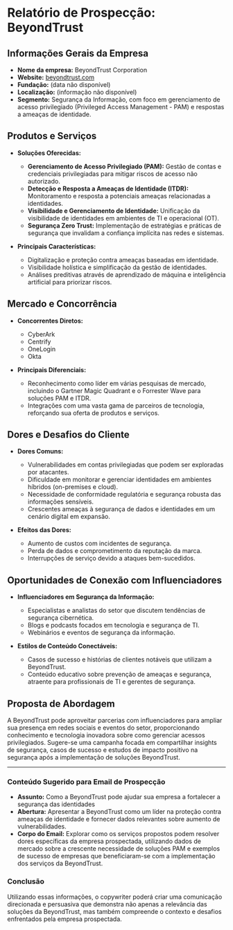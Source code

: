 # Relatório de Prospecção: BeyondTrust

## Informações Gerais da Empresa
- **Nome da empresa:** BeyondTrust Corporation
- **Website:** [beyondtrust.com](http://www.beyondtrust.com)
- **Fundação:** (data não disponível)
- **Localização:** (informação não disponível)
- **Segmento:** Segurança da Informação, com foco em gerenciamento de acesso privilegiado (Privileged Access Management - PAM) e respostas a ameaças de identidade.

## Produtos e Serviços
- **Soluções Oferecidas:**
  - **Gerenciamento de Acesso Privilegiado (PAM):** Gestão de contas e credenciais privilegiadas para mitigar riscos de acesso não autorizado.
  - **Detecção e Resposta a Ameaças de Identidade (ITDR):** Monitoramento e resposta a potenciais ameaças relacionadas a identidades.
  - **Visibilidade e Gerenciamento de Identidade:** Unificação da visibilidade de identidades em ambientes de TI e operacional (OT).
  - **Segurança Zero Trust:** Implementação de estratégias e práticas de segurança que invalidam a confiança implícita nas redes e sistemas.

- **Principais Características:**
  - Digitalização e proteção contra ameaças baseadas em identidade.
  - Visibilidade holística e simplificação da gestão de identidades.
  - Análises preditivas através de aprendizado de máquina e inteligência artificial para priorizar riscos.
  
## Mercado e Concorrência
- **Concorrentes Diretos:**
  - CyberArk
  - Centrify
  - OneLogin
  - Okta

- **Principais Diferenciais:**
  - Reconhecimento como líder em várias pesquisas de mercado, incluindo o Gartner Magic Quadrant e o Forrester Wave para soluções PAM e ITDR.
  - Integrações com uma vasta gama de parceiros de tecnologia, reforçando sua oferta de produtos e serviços.

## Dores e Desafios do Cliente
- **Dores Comuns:**
  - Vulnerabilidades em contas privilegiadas que podem ser exploradas por atacantes.
  - Dificuldade em monitorar e gerenciar identidades em ambientes híbridos (on-premises e cloud).
  - Necessidade de conformidade regulatória e segurança robusta das informações sensíveis.
  - Crescentes ameaças à segurança de dados e identidades em um cenário digital em expansão.

- **Efeitos das Dores:**
  - Aumento de custos com incidentes de segurança.
  - Perda de dados e comprometimento da reputação da marca.
  - Interrupções de serviço devido a ataques bem-sucedidos.

## Oportunidades de Conexão com Influenciadores
- **Influenciadores em Segurança da Informação:**
  - Especialistas e analistas do setor que discutem tendências de segurança cibernética.
  - Blogs e podcasts focados em tecnologia e segurança de TI.
  - Webinários e eventos de segurança da informação.

- **Estilos de Conteúdo Conectáveis:**
  - Casos de sucesso e histórias de clientes notáveis que utilizam a BeyondTrust.
  - Conteúdo educativo sobre prevenção de ameaças e segurança, atraente para profissionais de TI e gerentes de segurança.

## Proposta de Abordagem
A BeyondTrust pode aproveitar parcerias com influenciadores para ampliar sua presença em redes sociais e eventos do setor, proporcionando conhecimento e tecnologia inovadora sobre como gerenciar acessos privilegiados. Sugere-se uma campanha focada em compartilhar insights de segurança, casos de sucesso e estudos de impacto positivo na segurança após a implementação de soluções BeyondTrust.

---

### Conteúdo Sugerido para Email de Prospecção
- **Assunto:** Como a BeyondTrust pode ajudar sua empresa a fortalecer a segurança das identidades
- **Abertura:** Apresentar a BeyondTrust como um líder na proteção contra ameaças de identidade e fornecer dados relevantes sobre aumento de vulnerabilidades.
- **Corpo do Email:** Explorar como os serviços propostos podem resolver dores específicas da empresa prospectada, utilizando dados de mercado sobre a crescente necessidade de soluções PAM e exemplos de sucesso de empresas que beneficiaram-se com a implementação dos serviços da BeyondTrust.

### Conclusão
Utilizando essas informações, o copywriter poderá criar uma comunicação direcionada e persuasiva que demonstra não apenas a relevância das soluções da BeyondTrust, mas também compreende o contexto e desafios enfrentados pela empresa prospectada.